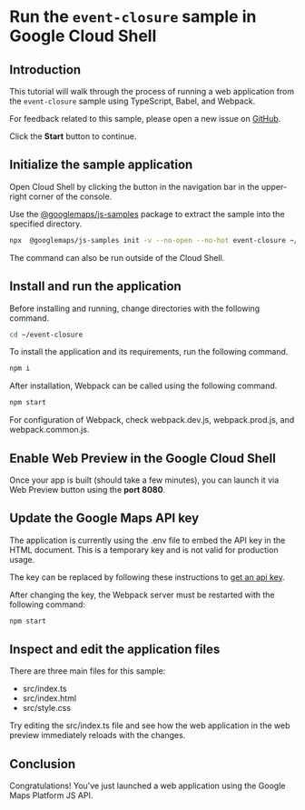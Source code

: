 # Run the `event-closure` sample in Google Cloud Shell

<walkthrough-tutorial-duration duration="10"/>

## Introduction

This tutorial will walk through the process of running a web application from
the `event-closure` sample using TypeScript, Babel, and Webpack.

For feedback related to this sample, please open a new issue on
[GitHub](https://github.com/googlemaps/js-samples/issues).

Click the **Start** button to continue.

## Initialize the sample application

Open Cloud Shell by clicking the
<walkthrough-cloud-shell-icon></walkthrough-cloud-shell-icon> button in the
navigation bar in the upper-right corner of the console.

Use the [@googlemaps/js-samples](https://www.npmjs.com/package/@googlemaps/js-samples) package to
extract the sample into the specified directory.

```bash
npx  @googlemaps/js-samples init -v --no-open --no-hot event-closure ~/event-closure
```

The command can also be run outside of the Cloud Shell.

## Install and run the application

Before installing and running, change directories with the following command.

```bash
cd ~/event-closure
```

To install the application and its requirements, run the following command.

```bash
npm i
```

After installation, Webpack can be called using the following command.

```bash
npm start
```

For configuration of Webpack, check
<walkthrough-editor-open-file filePath="event-closure/webpack.dev.js">webpack.dev.js</walkthrough-editor-open-file>,
<walkthrough-editor-open-file filePath="event-closure/webpack.prod.js">webpack.prod.js</walkthrough-editor-open-file>,
and
<walkthrough-editor-open-file filePath="event-closure/webpack.common.js">webpack.common.js</walkthrough-editor-open-file>.

## Enable Web Preview in the Google Cloud Shell

Once your app is built (should take a few minutes), you can launch it via
<walkthrough-spotlight-pointer target="cloudshell" spotlightId="devshell-web-preview-button">Web
Preview button</walkthrough-spotlight-pointer> using the **port 8080**.

## Update the Google Maps API key

The application is currently using the
<walkthrough-editor-open-file filePath="event-closure/.env">.env</walkthrough-editor-open-file>
file to embed the API key in the HTML document. This is a temporary key and is
not valid for production usage.

The key can be replaced by following these instructions to
[get an api key](https://developers.google.com/maps/documentation/javascript/get-api-key).

After changing the key, the Webpack server must be restarted with the following
command:

```bash
npm start
```

## Inspect and edit the application files

There are three main files for this sample:

*   <walkthrough-editor-open-file filePath="event-closure/src/index.ts">src/index.ts</walkthrough-editor-open-file>
*   <walkthrough-editor-open-file filePath="event-closure/src/index.html">src/index.html</walkthrough-editor-open-file>
*   <walkthrough-editor-open-file filePath="event-closure/src/style.css">src/style.css</walkthrough-editor-open-file>

Try editing the <walkthrough-editor-open-file filePath="event-closure/src/index.ts">src/index.ts</walkthrough-editor-open-file> file and see how the web application in the web preview immediately reloads with the changes.

## Conclusion

<walkthrough-conclusion-trophy></walkthrough-conclusion-trophy>

Congratulations! You've just launched a web application using the Google Maps
Platform JS API.
